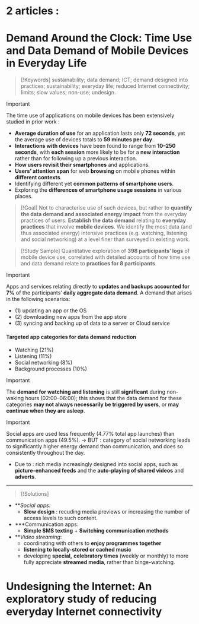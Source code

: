 # 2 articles :

# Demand Around the Clock: Time Use and Data Demand of Mobile Devices in Everyday Life


>[!Keywords]
>sustainability; data demand; ICT; demand designed into practices; sustainability; everyday life; reduced Internet connectivity; limits; slow values; non-use; undesign.


>[!Important]
>The time use of applications on mobile devices has been extensively studied in prior work :
>- **Average duration of use** for an application lasts only **72 seconds**, yet the average use of devices totals to **59 minutes per day**.
>- **Interactions with devices** have been found to range from **10–250 seconds**, with **each session** more likely to be for a **new interaction** rather than for following up a previous interaction.
>- **How users revisit their smartphones** and applications.
>- **Users’ attention span** for web **browsing** on mobile phones within **different contexts**.
>- Identifying different yet **common patterns of smartphone users**.
>- Exploring the **differences of smartphone usage sessions** in various places.

>[!Goal]
>Not to characterise use of such devices, but rather to **quantify the data demand and associated energy impact** from the everyday practices of users.
>**Establish the data demand** relating to **everyday practices** that involve **mobile devices**. We identify the most data (and thus associated energy) intensive practices (e.g. watching, listening and social networking) at a level finer than surveyed in existing work.

>[!Study Sample]
>Quantitative exploration of **398 participants’ logs** of mobile device use, correlated with detailed accounts of how time use and data demand relate to **practices for 8 participants**.


>[!Important]
>Apps and services relating directly to **updates and backups accounted for 7%** of the participants’ **daily aggregate data demand**.
>A demand that arises in the following scenarios:
>- (1) updating an app or the OS
>- (2) downloading new apps from the app store
>- (3) syncing and backing up of data to a server or Cloud service


#### Targeted app categories for data demand reduction

- Watching (21%)
- Listening (11%)
- Social networking (8%)
- Background processes (10%)

>[!Important]
>The **demand for watching and listening** is still **significant** during non-waking hours (02:00–06:00); this shows that the data demand for these categories **may not always necessarily be triggered by users**, or **may continue when they are asleep**.

>[!Important]
>Social apps are used less frequently (4.77% total app launches) than communication apps (49.5%).
>-> BUT : category of social networking leads to significantly higher energy demand than communication, and does so consistently throughout the day.
>-  Due to : rich media increasingly designed into social apps, such as **picture-enhanced feeds** and the **auto-playing of shared videos** and **adverts**.

----

>[!Solutions]

- ***Social apps:*
	- **Slow design** : recuding media previews or increasing the number of access levels to such content.
- ***Communication apps:
	- **Simple SMS texting** + **Switching communication methods**
- ***Video streaming*:
	- coordinating with others to **enjoy programmes together**
	- **listening to locally-stored or cached music**
	- developing **special,** **celebratory times** (weekly or monthly) to more fully appreciate **streamed media**, rather than binge-watching.


# Undesigning the Internet: An exploratory study of reducing everyday Internet connectivity


